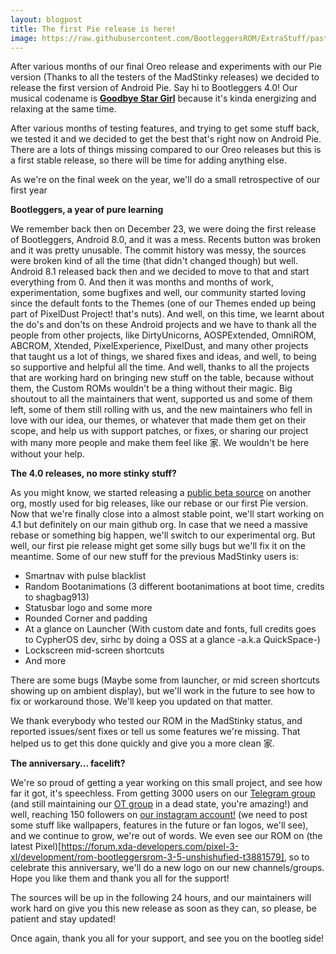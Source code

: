 ```yaml
---
layout: blogpost
title: The first Pie release is here!
image: https://raw.githubusercontent.com/BootleggersROM/ExtraStuff/pasta/blogstuff/bootleg_40_goodbyestargirl.png
---
```


After various months of our final Oreo release and experiments with our Pie version (Thanks to all the testers of the MadStinky releases) we decided to release the first version of Android Pie. Say hi to Bootleggers 4.0! Our musical codename is [**Goodbye Star Girl**](https://www.youtube.com/watch?v=8hzL9T7mXhM) because it's kinda energizing and relaxing at the same time.

After various months of testing features, and trying to get some stuff back, we tested it and we decided to get the best that's right now on Android Pie. There are a lots of things missing compared to our Oreo releases but this is a first stable release, so there will be time for adding anything else.

As we're on the final week on the year, we'll do a small retrospective of our first year

**Bootleggers, a year of pure learning**

We remember back then on December 23, we were doing the first release of Bootleggers, Android 8.0, and it was a mess. Recents button was broken and it was pretty unusable. The commit history was messy, the sources were broken kind of all the time (that didn't changed though) but well. Android 8.1 released back then and we decided to move to that and start everything from 0. And then it was months and months of work, experimentation, some bugfixes and well, our community started loving since the default fonts to the Themes (one of our Themes ended up being part of PixelDust Project! that's nuts). And well, on this time, we learnt about the do's and don'ts on these Android projects and we have to thank all the people from other projects, like DirtyUnicorns, AOSPExtended, OmniROM, ABCROM, Xtended, PixelExperience, PixelDust, and many other projects that taught us a lot of things, we shared fixes and ideas, and well, to being so supportive and helpful all the time. And well, thanks to all the projects that are working hard on bringing new stuff on the table, because without them, the Custom ROMs wouldn't be a thing without their magic. Big shoutout to all the maintainers that went, supported us and some of them left, some of them still rolling with us, and the new maintainers who fell in love with our idea, our themes, or whatever that made them get on their scope, and help us with support patches, or fixes, or sharing our project with many more people and make them feel like 家. We wouldn't be here without your help.

**The 4.0 releases, no more stinky stuff?**

As you might know, we started releasing a [public beta source](https://telegra.ph/Bootleggers-35-Pie-with-some-mad-stinky-stuff-10-10) on another org, mostly used for big releases, like our rebase or our first Pie version. Now that we're finally close into a almost stable point, we'll start working on 4.1 but definitely on our main github org. In case that we need a massive rebase or something big happen, we'll switch to our experimental org. But well, our first pie release might get some silly bugs but we'll fix it on the meantime. Some of our new stuff for the previous MadStinky users is:

* Smartnav with pulse blacklist
* Random Bootanimations (3 different bootanimations at boot time, credits to shagbag913) 
* Statusbar logo and some more
* Rounded Corner and padding
* At a glance on Launcher (With custom date and fonts, full credits goes to CypherOS dev, sirhc by doing a OSS at a glance -a.k.a QuickSpace-)
* Lockscreen mid-screen shortcuts
* And more

There are some bugs (Maybe some from launcher, or mid screen shortcuts showing up on ambient display), but we'll work in the future to see how to fix or workaround those. We'll keep you updated on that matter.

We thank everybody who tested our ROM in the MadStinky status, and reported issues/sent fixes or tell us some features we're missing. That helped us to get this done quickly and give you a more clean 家.

**The anniversary... facelift?**

We're so proud of getting a year working on this small project, and see how far it got, it's speechless. From getting 3000 users on our [Telegram group](https://t.me/keepthebootleg) (and still maintaining our [OT group](https://t.me/keeptheshitposting) in a dead state, you're amazing!) and well, reaching 150 followers on [our instagram account!](https://www.instagram.com/keepthebootleg/) (we need to post some stuff like wallpapers, features in the future or fan logos, we'll see), and we continue to grow, we're out of words. We even see our ROM on (the latest Pixel)[https://forum.xda-developers.com/pixel-3-xl/development/rom-bootleggersrom-3-5-unshishufied-t3881579], so to celebrate this anniversary, we'll do a new logo on our new channels/groups. Hope you like them and thank you all for the support!

The sources will be up in the following 24 hours, and our maintainers will work hard on give you this new release as soon as they can, so please, be patient and stay updated!

Once again, thank you all for your support, and see you on the bootleg side!
